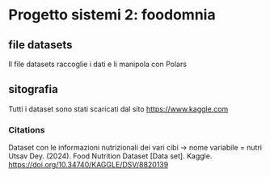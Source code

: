 # Progetto sistemi 2: foodomnia

## file datasets

Il file datasets raccoglie i dati e li manipola con Polars

## sitografia

Tutti i dataset sono stati scaricati dal sito https://www.kaggle.com

### Citations

Dataset con le informazioni nutrizionali dei vari cibi -> nome variabile = nutri
Utsav Dey. (2024). Food Nutrition Dataset [Data set]. Kaggle. https://doi.org/10.34740/KAGGLE/DSV/8820139
